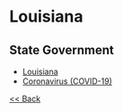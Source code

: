 # Louisiana

## State Government

* [Louisiana](https://www.louisiana.gov/)
* [Coronavirus (COVID-19)](http://ldh.la.gov/Coronavirus/)

[<< Back](README.md)
